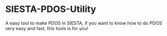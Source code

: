 # SIESTA-PDOS-Utility
A easy tool to make PDOS in SIESTA, if you want to know how to do PDOS very easy and fast, this tools is for you!
